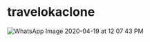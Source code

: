 # travelokaclone


![WhatsApp Image 2020-04-19 at 12 07 43 PM](https://user-images.githubusercontent.com/37206779/79698014-49121c00-82b0-11ea-9817-20a866c945f5.jpeg)
